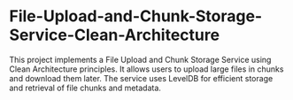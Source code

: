 # File-Upload-and-Chunk-Storage-Service-Clean-Architecture
 This project implements a File Upload and Chunk Storage Service using Clean Architecture principles. It allows users to upload large files in chunks and download them later. The service uses LevelDB for efficient storage and retrieval of file chunks and metadata.
